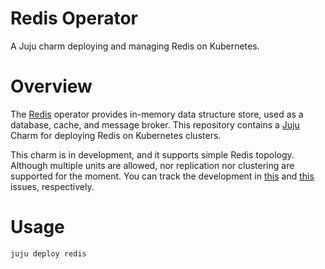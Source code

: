 # Redis Operator

A Juju charm deploying and managing Redis on Kubernetes.

# Overview

The [Redis](https://www.redis.io/) operator provides in-memory data structure 
store, used as a database, cache, and message broker. This repository contains a
[Juju](https://jaas.ai/) Charm for deploying Redis on Kubernetes
clusters.

This charm is in development, and it supports simple Redis topology. Although multiple
units are allowed, nor replication nor clustering are supported for the moment. You can
track the development in [this](https://github.com/canonical/redis-operator/issues/2) 
and [this](https://github.com/canonical/redis-operator/issues/3) issues, respectively.

# Usage

    juju deploy redis